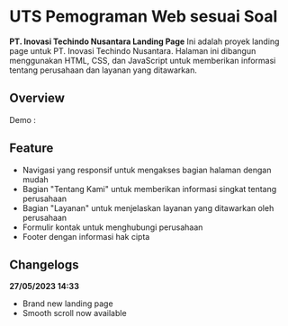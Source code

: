 # UTS Pemograman Web sesuai Soal

**PT. Inovasi Techindo Nusantara Landing Page**
Ini adalah proyek landing page untuk PT. Inovasi Techindo Nusantara. Halaman ini dibangun menggunakan HTML, CSS, dan JavaScript untuk memberikan informasi tentang perusahaan dan layanan yang ditawarkan.

## Overview

Demo :

## Feature

- Navigasi yang responsif untuk mengakses bagian halaman dengan mudah
- Bagian "Tentang Kami" untuk memberikan informasi singkat tentang perusahaan
- Bagian "Layanan" untuk menjelaskan layanan yang ditawarkan oleh perusahaan
- Formulir kontak untuk menghubungi perusahaan
- Footer dengan informasi hak cipta

## Changelogs

**27/05/2023 14:33**

- Brand new landing page
- Smooth scroll now available
